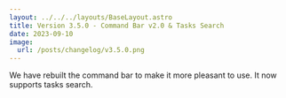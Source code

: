 ```yaml
---
layout: ../../../layouts/BaseLayout.astro
title: Version 3.5.0 - Command Bar v2.0 & Tasks Search
date: 2023-09-10
image:
  url: /posts/changelog/v3.5.0.png
---
```

We have rebuilt the command bar to make it more pleasant to use. It now supports tasks search.